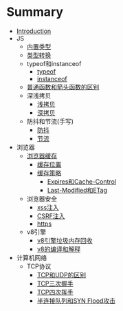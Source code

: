 # Summary

* [Introduction](README.md)
* JS
    * [内置类型](chapter7/1.md)
    * [类型转换](chapter7/2.md)
    * typeof和instanceof
        * [typeof](chapter8/1.md)
        * [instanceof](chapter8/2.md)
    * [普通函数和箭头函数的区别](chapter9/1.md)
    * 深浅拷贝
        * [浅拷贝](chapter3/1.md)
        * [深拷贝](chapter3/2.md)
    * 防抖和节流(手写)
        * [防抖](chapter5/1.md)
        * [节流](chapter5/2.md)
* 浏览器
    * [浏览器缓存](chapter1/index.md)
        * [缓存位置](chapter1/1.md)
        * [缓存策略](chapter1/2.md)
            * [Expires和Cache-Control](chapter1/2-1.md)
            * [Last-Modified和ETag](chapter1/2-2.md)
    * 浏览器安全
        * [xss注入](chapter2/1.md)
        * [CSRF注入](chapter2/2.md)
        * [https](chapter2/3.md)
    * v8引擎
        * [v8引擎垃圾内存回收](chapter4/1.md)
        * [v8的编译和解释](chapter4/2.md)
* 计算机网络
    * TCP协议
        * [TCP和UDP的区别](chapter6/1.md)
        * [TCP三次握手](chapter6/2.md)
        * [TCP四次挥手](chapter6/3.md)
        * [半连接队列和SYN Flood攻击](chapter6/4.md)

